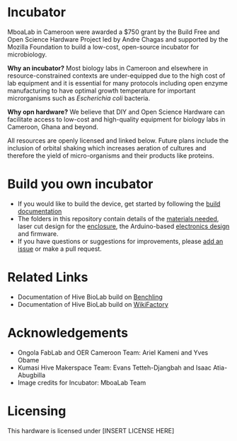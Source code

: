# Incubator

MboaLab in Cameroon were awarded a $750 grant by the Build Free and Open Science Hardware Project led by Andre Chagas and supported by the Mozilla Foundation to build a low-cost, open-source incubator for microbiology.

**Why an incubator?**
Most biology labs in Cameroon and elsewhere in resource-constrained contexts are under-equipped due to the high cost of lab equipment and it is essential for many protocols including open enzyme manufacturing to have optimal growth temperature for important microrganisms such as _Escherichia coli_ bacteria. 

**Why opn hardware?**
We believe that DIY and Open Science Hardware can facilitate access to low-cost and high-quality equipment for biology labs in Cameroon, Ghana and beyond. 

All resources are openly licensed and linked below. Future plans include the inclusion of orbital shaking which increases aeration of cultures and therefore the yield of micro-organisms and their products like proteins.

# Build you own incubator

 - If you would like to build the device, get started by following the [build documentation](https://github.com/FOSH-following-demand/Incubator/tree/master/documentation/building)
 - The folders in this repository contain details of the [materials needed](https://github.com/FOSH-following-demand/Incubator/tree/master/hardware/BOM), laser cut design for the [enclosure](https://github.com/FOSH-following-demand/Incubator/tree/master/hardware/enclosure), the Arduino-based [electronics design](https://github.com/FOSH-following-demand/Incubator/tree/master/hardware/electronics) and firmware.
 - If you have questions or suggestions for improvements, please [add an issue](https://github.com/FOSH-following-demand/Incubator/issues) or make a pull request.

# Related Links

-   Documentation of Hive BioLab build on [Benchling](https://benchling.com/harry_akligoh/f/lib_UTO5lXRH-hive-biolab/etr_TNTAtGl7-building-and-testing-a-37-deg-celsius-incubator/edit)
-   Documentation of Hive BioLab build on [WikiFactory](https://wikifactory.com/+biolabkh/incubator)

# Acknowledgements

-   Ongola FabLab and OER Cameroon Team: Ariel Kameni and Yves Obame
-   Kumasi Hive Makerspace Team: Evans Tetteh-Djangbah and Isaac Atia-Abugbilla 
-   Image credits for Incubator: MboaLab Team

# Licensing

This hardware is licensed under [INSERT LICENSE HERE]

